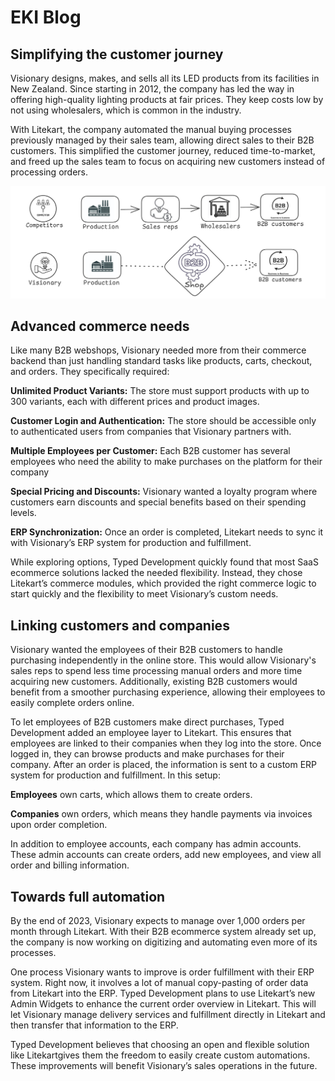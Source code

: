 # EKI Blog

## Simplifying the customer journey

<p>Visionary designs, makes, and sells all its LED products from its facilities in New Zealand. Since starting in 2012, the company has led the way in offering high-quality lighting products at fair prices. They keep costs low by not using wholesalers, which is common in the industry.</p>

<p>With Litekart, the company automated the manual buying processes previously managed by their sales team, allowing direct sales to their B2B customers. This simplified the customer journey, reduced time-to-market, and freed up the sales team to focus on acquiring new customers instead of processing orders.</p>

![alt text](Litekart.png) 


## Advanced commerce needs

Like many B2B webshops, Visionary needed more from their commerce backend than just handling standard tasks like products, carts, checkout, and orders. They specifically required:

 <b>Unlimited Product Variants:</b> The store must support products with up to 300 variants, each with different prices and product images.

 <b>Customer Login and Authentication:</b> The store should be accessible only to authenticated users from companies that Visionary partners with.

<b>Multiple Employees per Customer:</b> Each B2B customer has several employees who need the ability to make purchases on the platform for their company

<b>Special Pricing and Discounts:</b> Visionary wanted a loyalty program where customers earn discounts and special benefits based on their spending levels.

<b>ERP Synchronization:</b> Once an order is completed, Litekart needs to sync it with Visionary’s ERP system for production and fulfillment.

While exploring options, Typed Development quickly found that most SaaS ecommerce solutions lacked the needed flexibility. Instead, they chose Litekart’s commerce modules, which provided the right commerce logic to start quickly and the flexibility to meet Visionary’s custom needs.

## Linking customers and companies

Visionary wanted the employees of their B2B customers to handle purchasing independently in the online store. This would allow Visionary's sales reps to spend less time processing manual orders and more time acquiring new customers. Additionally, existing B2B customers would benefit from a smoother purchasing experience, allowing their employees to easily complete orders online.

To let employees of B2B customers make direct purchases, Typed Development added an employee layer to Litekart. This ensures that employees are linked to their companies when they log into the store. Once logged in, they can browse products and make purchases for their company. After an order is placed, the information is sent to a custom ERP system for production and fulfillment. In this setup:

<b>Employees</b> own carts, which allows them to create orders.

<b>Companies</b> own orders, which means they handle payments via invoices upon order completion.

In addition to employee accounts, each company has admin accounts. These admin accounts can create orders, add new employees, and view all order and billing information.

## Towards full automation

By the end of 2023, Visionary expects to manage over 1,000 orders per month through Litekart. With their B2B ecommerce system already set up, the company is now working on digitizing and automating even more of its processes.

One process Visionary wants to improve is order fulfillment with their ERP system. Right now, it involves a lot of manual copy-pasting of order data from Litekart into the ERP. Typed Development plans to use Litekart’s new Admin Widgets to enhance the current order overview in Litekart. This will let Visionary manage delivery services and fulfillment directly in Litekart and then transfer that information to the ERP.

Typed Development believes that choosing an open and flexible solution like Litekartgives them the freedom to easily create custom automations. These improvements will benefit Visionary’s sales operations in the future.